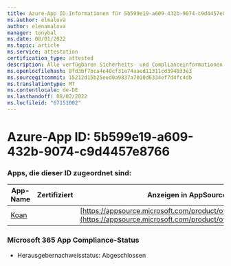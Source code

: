```yaml
---
title: Azure-App ID-Informationen für 5b599e19-a609-432b-9074-c9d4457e8766
ms.author: elmalova
author: elenamalova
manager: tonybal
ms.date: 08/01/2022
ms.topic: article
ms.service: attestation
certification_type: attested
description: Alle verfügbaren Sicherheits- und Complianceinformationen für 5b599e19-a609-432b-9074-c9d4457e8766.
ms.openlocfilehash: 8fd3bf7bca4e40cf31e74aaed11311cd394833e3
ms.sourcegitcommit: 15212d15b25eed0a9837a7010d6334ef7d4fc4db
ms.translationtype: MT
ms.contentlocale: de-DE
ms.lasthandoff: 08/02/2022
ms.locfileid: "67151002"
---
```

# <a name="azure-app-id-5b599e19-a609-432b-9074-c9d4457e8766"></a>Azure-App ID: 5b599e19-a609-432b-9074-c9d4457e8766


### <a name="apps-associated-with-this-id"></a>Apps, die dieser ID zugeordnet sind:
| **App-Name** | **Zertifiziert** | **Anzeigen in AppSource** |
|--------------|---------------|-----------------------|
| [Koan](../forward/WA200002936.md) |  | [https://appsource.microsoft.com/product/office/WA200002936](https://appsource.microsoft.com/product/office/WA200002936) |

### <a name="microsoft-365-app-compliance-status"></a>Microsoft 365 App Compliance-Status
- Herausgebernachweisstatus: Abgeschlossen
